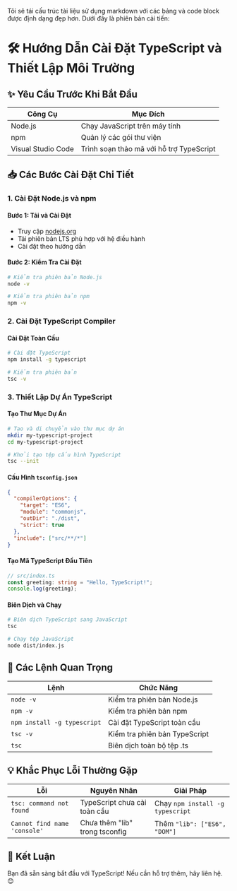 Tôi sẽ tái cấu trúc tài liệu sử dụng markdown với các bảng và code block được định dạng đẹp hơn. Dưới đây là phiên bản cải tiến:

# 🛠️ Hướng Dẫn Cài Đặt TypeScript và Thiết Lập Môi Trường

## ✨ Yêu Cầu Trước Khi Bắt Đầu

| Công Cụ | Mục Đích |
|---------|----------|
| Node.js | Chạy JavaScript trên máy tính |
| npm | Quản lý các gói thư viện |
| Visual Studio Code | Trình soạn thảo mã với hỗ trợ TypeScript |

## 📥 Các Bước Cài Đặt Chi Tiết

### 1. Cài Đặt Node.js và npm

#### Bước 1: Tải và Cài Đặt
- Truy cập [nodejs.org](https://nodejs.org/)
- Tải phiên bản LTS phù hợp với hệ điều hành
- Cài đặt theo hướng dẫn

#### Bước 2: Kiểm Tra Cài Đặt

```bash
# Kiểm tra phiên bản Node.js
node -v

# Kiểm tra phiên bản npm
npm -v
```

### 2. Cài Đặt TypeScript Compiler

#### Cài Đặt Toàn Cầu

```bash
# Cài đặt TypeScript
npm install -g typescript

# Kiểm tra phiên bản
tsc -v
```

### 3. Thiết Lập Dự Án TypeScript

#### Tạo Thư Mục Dự Án

```bash
# Tạo và di chuyển vào thư mục dự án
mkdir my-typescript-project
cd my-typescript-project

# Khởi tạo tệp cấu hình TypeScript
tsc --init
```

#### Cấu Hình `tsconfig.json`

```json
{
  "compilerOptions": {
    "target": "ES6",
    "module": "commonjs",
    "outDir": "./dist",
    "strict": true
  },
  "include": ["src/**/*"]
}
```

#### Tạo Mã TypeScript Đầu Tiên

```typescript
// src/index.ts
const greeting: string = "Hello, TypeScript!";
console.log(greeting);
```

#### Biên Dịch và Chạy

```bash
# Biên dịch TypeScript sang JavaScript
tsc

# Chạy tệp JavaScript
node dist/index.js
```

## 🚀 Các Lệnh Quan Trọng

| Lệnh | Chức Năng |
|------|-----------|
| `node -v` | Kiểm tra phiên bản Node.js |
| `npm -v` | Kiểm tra phiên bản npm |
| `npm install -g typescript` | Cài đặt TypeScript toàn cầu |
| `tsc -v` | Kiểm tra phiên bản TypeScript |
| `tsc` | Biên dịch toàn bộ tệp .ts |

## 💡 Khắc Phục Lỗi Thường Gặp

| Lỗi | Nguyên Nhân | Giải Pháp |
|-----|-------------|-----------|
| `tsc: command not found` | TypeScript chưa cài toàn cầu | Chạy `npm install -g typescript` |
| `Cannot find name 'console'` | Chưa thêm "lib" trong tsconfig | Thêm `"lib": ["ES6", "DOM"]` |

## 🎉 Kết Luận

Bạn đã sẵn sàng bắt đầu với TypeScript! Nếu cần hỗ trợ thêm, hãy liên hệ. 😊
